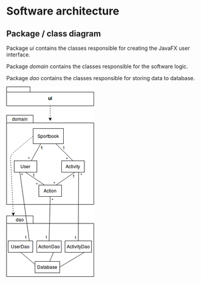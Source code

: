 # Software architecture

## Package / class diagram

Package *ui* contains the classes responsible for creating the JavaFX user interface.

Package *domain* contains the classes responsible for the software logic.

Package *dao* contains the classes responsible for storing data to database.

![diagram](https://github.com/mshroom/otm-harjoitustyo/blob/master/dokumentointi/images/diagram.png)
